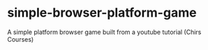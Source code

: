 # simple-browser-platform-game
A simple platform browser game built from a youtube tutorial (Chirs Courses) 
